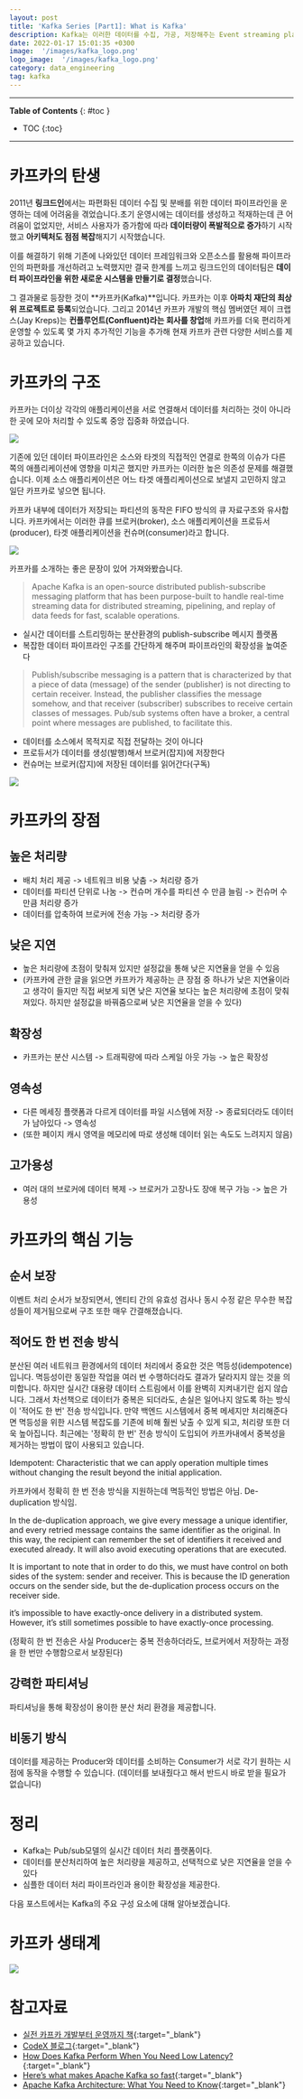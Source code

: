 ```yaml
---
layout: post
title: 'Kafka Series [Part1]: What is Kafka'
description: Kafka는 이러한 데이터를 수집, 가공, 저장해주는 Event streaming platform입니다.
date: 2022-01-17 15:01:35 +0300
image:  '/images/kafka_logo.png'
logo_image:  '/images/kafka_logo.png'
category: data_engineering
tag: kafka
---
```


---
**Table of Contents**
{: #toc }
*  TOC
{:toc}

---

# 카프카의 탄생

2011년 **링크드인**에서는 파편화된 데이터 수집 및 분배를 위한 데이터 파이프라인을 운영하는 데에 어려움을 겪었습니다.초기 운영시에는 데이터를 생성하고 적재하는데 큰 어려움이 없었지만, 서비스 사용자가 증가함에 따라 **데이터량이 폭발적으로 증가**하기 시작했고 **아키텍처도 점점 복잡**해지기 시작했습니다.  

이를 해결하기 위해 기존에 나와있던 데이터 프레임워크와 오픈소스를 활용해 파이프라인의 파편화를 개선하려고 노력했지만 결국 한계를 느끼고 링크드인의 데이터팀은 **데이터 파이프라인을 위한 새로운 시스템을 만들기로 결정**했습니다.  

그 결과물로 등장한 것이 **카프카(Kafka)**입니다. 카프카는 이후 **아파치 재단의 최상위 프로젝트로 등록**되었습니다. 그리고 2014년 카프카 개발의 핵심 멤버였던 제이 크랩스(Jay Kreps)는 **컨플루언트(Confluent)라는 회사를 창업**해 카프카를 더욱 편리하게 운영할 수 있도록 몇 가지 추가적인 기능을 추가해 현재 카프카 관련 다양한 서비스를 제공하고 있습니다.  

# 카프카의 구조

카프카는 더이상 각각의 애플리케이션을 서로 연결해서 데이터를 처리하는 것이 아니라 한 곳에 모아 처리할 수 있도록 중앙 집중화 하였습니다.  

![](/images/kafka_12.png)

기존에 있던 데이터 파이프라인은 소스와 타겟의 직접적인 연결로 한쪽의 이슈가 다른 쪽의 애플리케이션에 영향을 미치곤 했지만 카프카는 이러한 높은 의존성 문제를 해결했습니다. 이제 소스 애플리케이션은 어느 타겟 애플리케이션으로 보낼지 고민하지 않고 일단 카프카로 넣으면 됩니다.  

카프카 내부에 데이터가 저장되는 파티션의 동작은 FIFO 방식의 큐 자료구조와 유사합니다. 카프카에서는 이러한 큐를 브로커(broker), 소스 애플리케이션을 프로듀서(producer), 타겟 애플리케이션을 컨슈머(consumer)라고 합니다.  

![](/images/kafka_7.png)

카프카를 소개하는 좋은 문장이 있어 가져와봤습니다.  

> Apache Kafka is an open-source distributed publish-subscribe messaging platform that has been purpose-built to handle real-time streaming data for distributed streaming, pipelining, and replay of data feeds for fast, scalable operations.  

- 실시간 데이터를 스트리밍하는 분산환경의 publish-subscribe 메시지 플랫폼
- 복잡한 데이터 파이프라인 구조를 간단하게 해주며 파이프라인의 확장성을 높여준다


> Publish/subscribe messaging is a pattern that is characterized by that a piece of data (message) of the sender (publisher) is not directing to certain receiver. Instead, the publisher classifies the message somehow, and that receiver (subscriber) subscribes to receive certain classes of messages. Pub/sub systems often have a broker, a central point where messages are published, to facilitate this.

- 데이터를 소스에서 목적지로 직접 전달하는 것이 아니다
- 프로듀서가 데이터를 생성(발행)해서 브로커(잡지)에 저장한다
- 컨슈머는 브로커(잡지)에 저장된 데이터를 읽어간다(구독)

![](/images/kafka_4.png)  

# 카프카의 장점

## 높은 처리량  
- 배치 처리 제공 -> 네트워크 비용 낮춤 -> 처리량 증가  
- 데이터를 파티션 단위로 나눔 -> 컨슈머 개수를 파티션 수 만큼 늘림 -> 컨슈머 수만큼 처리량 증가  
- 데이터를 압축하여 브로커에 전송 가능 -> 처리량 증가  

## 낮은 지연  
- 높은 처리량에 초점이 맞춰져 있지만 설정값을 통해 낮은 지연율을 얻을 수 있음  
- (카프카에 관한 글을 읽으면 카프카가 제공하는 큰 장점 중 하나가 낮은 지연율이라고 생각이 들지만 직접 써보게 되면 낮은 지연율 보다는 높은 처리량에 초점이 맞춰져있다. 하지만 설정값을 바꿔줌으로써 낮은 지연율을 얻을 수 있다)  

## 확장성  
- 카프카는 분산 시스템 -> 트래픽량에 따라 스케일 아웃 가능 -> 높은 확장성  

## 영속성  
- 다른 메세징 플랫폼과 다르게 데이터를 파일 시스템에 저장 -> 종료되더라도 데이터가 남아있다 -> 영속성  
- (또한 페이지 캐시 영역을 메모리에 따로 생성해 데이터 읽는 속도도 느려지지 않음)  

## 고가용성  
- 여러 대의 브로커에 데이터 복제 -> 브로커가 고장나도 장애 복구 가능 -> 높은 가용성  

# 카프카의 핵심 기능

## 순서 보장
이벤트 처리 순서가 보장되면서, 엔티티 간의 유효성 검사나 동시 수정 같은 무수한 복잡성들이 제거됨으로써 구조 또한 매우 간결해졌습니다.  

## 적어도 한 번 전송 방식
분산된 여러 네트워크 환경에서의 데이터 처리에서 중요한 것은 멱등성(idempotence)입니다. 멱등성이란 동일한 작업을 여러 번 수행하더라도 결과가 달라지지 않는 것을 의미합니다. 하지만 실시간 대용량 데이터 스트림에서 이를 완벽히 지켜내기란 쉽지 않습니다. 그래서 차선책으로 데이터가 중복은 되더라도, 손실은 일어나지 않도록 하는 방식이 '적어도 한 번' 전송 방식입니다. 만약 백엔드 시스템에서 중복 메세지만 처리해준다면 멱등성을 위한 시스템 복잡도를 기존에 비해 훨씬 낮출 수 있게 되고, 처리량 또한 더욱 높아집니다. 최근에는 '정확히 한 번' 전송 방식이 도입되어 카프카내에서 중복성을 제거하는 방법이 많이 사용되고 있습니다.  

Idempotent: Characteristic that we can apply operation multiple times without changing the result beyond the initial application.  

카프카에서 정확히 한 번 전송 방식을 지원하는데 멱등적인 방법은 아님. De-duplication 방식임.  

In the de-duplication approach, we give every message a unique identifier, and every retried message contains the same identifier as the original. In this way, the recipient can remember the set of identifiers it received and executed already. It will also avoid executing operations that are executed.  

It is important to note that in order to do this, we must have control on both sides of the system: sender and receiver. This is because the ID generation occurs on the sender side, but the de-duplication process occurs on the receiver side.  

it’s impossible to have exactly-once delivery in a distributed system. However, it’s still sometimes possible to have exactly-once processing.  

(정확히 한 번 전송은 사실 Producer는 중복 전송하더라도, 브로커에서 저장하는 과정을 한 번만 수행함으로서 보장된다)  



## 강력한 파티셔닝
파티셔닝을 통해 확장성이 용이한 분산 처리 환경을 제공합니다.  

## 비동기 방식
데이터를 제공하는 Producer와 데이터를 소비하는 Consumer가 서로 각기 원하는 시점에 동작을 수행할 수 있습니다. (데이터를 보내줬다고 해서 반드시 바로 받을 필요가 없습니다) 

# 정리  
- Kafka는 Pub/sub모델의 실시간 데이터 처리 플랫폼이다.  
- 데이터를 분산처리하여 높은 처리량을 제공하고, 선택적으로 낮은 지연율을 얻을 수 있다 
- 심플한 데이터 처리 파이프라인과 용이한 확장성을 제공한다. 

다음 포스트에서는 Kafka의 주요 구성 요소에 대해 알아보겠습니다.  

# 카프카 생태계

![](/images/kafka_70.png)

# 참고자료
- [실전 카프카 개발부터 운영까지 책](http://www.kyobobook.co.kr/product/detailViewKor.laf?mallGb=KOR&ejkGb=KOR&barcode=9791189909345){:target="_blank"}
- [CodeX 블로그](https://medium.com/codex/apache-kafka-series-part-1-introduction-to-apache-kafka-9b890832002){:target="_blank"}
- [How Does Kafka Perform When You Need Low Latency?](https://chronicle.software/how-does-kafka-perform-when-you-need-low-latency/){:target="_blank"}
- [Here’s what makes Apache Kafka so fast](https://www.freecodecamp.org/news/what-makes-apache-kafka-so-fast-a8d4f94ab145/){:target="_blank"}
- [Apache Kafka Architecture: What You Need to Know](https://www.upsolver.com/blog/apache-kafka-architecture-what-you-need-to-know){:target="_blank"}